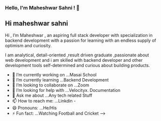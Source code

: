 ### Hello, I'm Maheshwar Sahni ! 👋
<!DOCTYPE html>
<html lang="en">
<head>
    <meta charset="UTF-8">
    <meta http-equiv="X-UA-Compatible" content="IE=edge">
    <meta name="viewport" content="width=device-width, initial-scale=1.0">
    <title>Document</title>
</head>
<body>
    <h2>Hi maheshwar sahni</h2>
    
</body>
</html>


Hi , I’m Maheshwar , an aspiring full stack developer with specialization in backend development with  a passion for learning with an endless supply of optimism and curiosity.

I am analytical, detail-oriented ,result driven graduate ,passionate about web development and i am skilled with backend developer and other development tools self-determined and  curious about building products.




- 🔭 I’m currently working on ...Masai School
- 🌱 I’m currently learning ...Backend Development
- 👯 I’m looking to collaborate on ...Zoom
- 🤔 I’m looking for help with ...Velocityx. Documentation
- 💬 Ask me about ...Any tech related Stuff
- 📫 How to reach me: ...Linkdin -
- 😄 Pronouns: ...He/His
- ⚡ Fun fact: ...Watching Football and Cricket
-->
